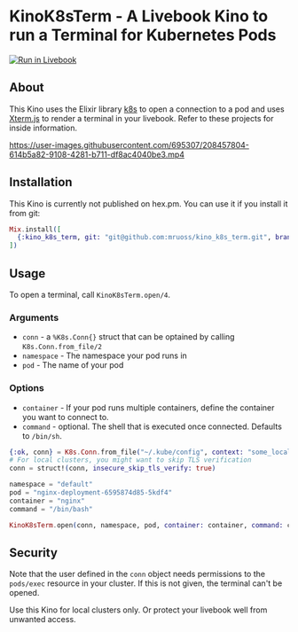 # KinoK8sTerm - A Livebook Kino to run a Terminal for Kubernetes Pods

[![Run in Livebook](https://livebook.dev/badge/v1/pink.svg)](https://livebook.dev/run?url=https%3A%2F%2Fgithub.com%2Fmruoss%2Fkino_k8s_term%2Fblob%2Fmain%2FREADME.md)

## About

This Kino uses the Elixir library [k8s](https://github.com/coryodaniel/k8s) to open a connection to a pod and uses [Xterm.js](http://xtermjs.org/) to render a terminal in your livebook. Refer to these projects for inside information.

https://user-images.githubusercontent.com/695307/208457804-614b5a82-9108-4281-b711-df8ac4040be3.mp4

## Installation

This Kino is currently not published on hex.pm. You can use it if you install it
from git:

```elixir
Mix.install([
  {:kino_k8s_term, git: "git@github.com:mruoss/kino_k8s_term.git", branch: "main"}
])
```

## Usage

To open a terminal, call `KinoK8sTerm.open/4`.

### Arguments

- `conn` - a `%K8s.Conn{}` struct that can be optained by calling `K8s.Conn.from_file/2`
- `namespace` - The namespace your pod runs in
- `pod` - The name of your pod

### Options

- `container` - If your pod runs multiple containers, define the container you want to connect to.
- `command` - optional. The shell that is executed once connected. Defaults to `/bin/sh`.

```elixir
{:ok, conn} = K8s.Conn.from_file("~/.kube/config", context: "some_local_cluster")
# For local clusters, you might want to skip TLS verification
conn = struct!(conn, insecure_skip_tls_verify: true)

namespace = "default"
pod = "nginx-deployment-6595874d85-5kdf4"
container = "nginx"
command = "/bin/bash"

KinoK8sTerm.open(conn, namespace, pod, container: container, command: command)
```

## Security

Note that the user defined in the `conn` object needs permissions to the `pods/exec` resource in your cluster. If this is not given, the terminal can't be opened.

Use this Kino for local clusters only. Or protect your livebook well from unwanted access.
